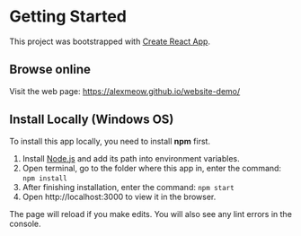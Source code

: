 # Getting Started

This project was bootstrapped with [Create React App](https://github.com/facebook/create-react-app).

## Browse online
Visit the web page: https://alexmeow.github.io/website-demo/

## Install Locally (Windows OS)
To install this app locally, you need to install **npm** first.

1. Install [Node.js](https://nodejs.org/en) and add its path into environment variables.
2. Open terminal, go to the folder where this app in, enter the command:
    `npm install`
3. After finishing installation, enter the command:
    `npm start`
4. Open http://localhost:3000 to view it in the browser.

The page will reload if you make edits.
You will also see any lint errors in the console.
